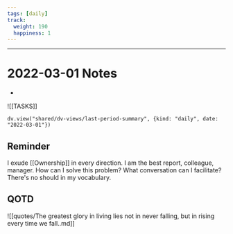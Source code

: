 ```yaml
---
tags: [daily]
track:
  weight: 190
  happiness: 1
---
```

---
# 2022-03-01 Notes
* 
![[TASKS]]
```dataviewjs
dv.view("shared/dv-views/last-period-summary", {kind: "daily", date: "2022-03-01"})
```
## Reminder
I exude [[Ownership]] in every direction. I am the best report, colleague, manager. 
How can I solve this problem? What conversation can I facilitate?
There's no should in my vocabulary.

## QOTD
![[quotes/The greatest glory in living lies not in never falling, but in rising every time we fall..md]]
